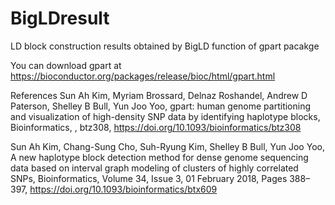 # BigLDresult
LD block construction results obtained by BigLD function of gpart pacakge

You can download gpart at https://bioconductor.org/packages/release/bioc/html/gpart.html

References
Sun Ah Kim, Myriam Brossard, Delnaz Roshandel, Andrew D Paterson, Shelley B Bull, Yun Joo Yoo, gpart: human genome partitioning and visualization of high-density SNP data by identifying haplotype blocks, Bioinformatics, , btz308, https://doi.org/10.1093/bioinformatics/btz308

Sun Ah Kim, Chang-Sung Cho, Suh-Ryung Kim, Shelley B Bull, Yun Joo Yoo, A new haplotype block detection method for dense genome sequencing data based on interval graph modeling of clusters of highly correlated SNPs, Bioinformatics, Volume 34, Issue 3, 01 February 2018, Pages 388–397, https://doi.org/10.1093/bioinformatics/btx609
